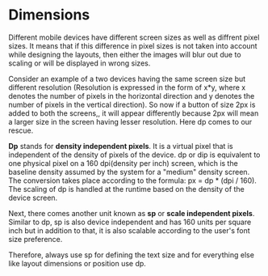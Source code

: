 # Dimensions

Different mobile devices have different screen sizes as well as diffrent pixel sizes. It means that if this difference in pixel sizes is not taken into account while designing the layouts, then either the images will blur out due to scaling or will be displayed in wrong sizes.

Consider an example of a two devices having the same screen size but different resolution (Resolution is expressed in the form of x*y, where x denotes the number of pixels in the horizontal direction and y denotes the number of pixels in the vertical direction). So now if a button of size 2px is added to both the screens,, it will appear differently because 2px will mean a larger size in the screen having lesser resolution. Here dp comes to our rescue.

<b>Dp</b> stands for <b>density independent pixels</b>. It is a virtual pixel that is independent of the density of pixels of the device. dp or dip is equivalent to one physical pixel on a 160 dpi(density per inch) screen, which is the baseline density assumed by the system for a "medium" density screen. The conversion takes place according to the formula: px = dp * (dpi / 160). The scaling of dp is handled at the runtime based on the density of the device screen.

Next, there comes another unit known as <b>sp</b> or <b>scale independent pixels</b>. Similar to dp, sp is also device independent and has 160 units per square inch but in addition to that, it is also scalable according to the user's font size preference.

Therefore, always use sp for defining the text size and for everything else like layout dimensions or position use dp.
